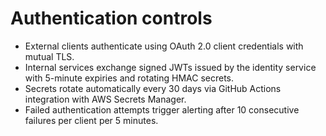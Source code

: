 # Authentication controls

- External clients authenticate using OAuth 2.0 client credentials with mutual TLS.
- Internal services exchange signed JWTs issued by the identity service with 5-minute expiries and rotating HMAC secrets.
- Secrets rotate automatically every 30 days via GitHub Actions integration with AWS Secrets Manager.
- Failed authentication attempts trigger alerting after 10 consecutive failures per client per 5 minutes.
